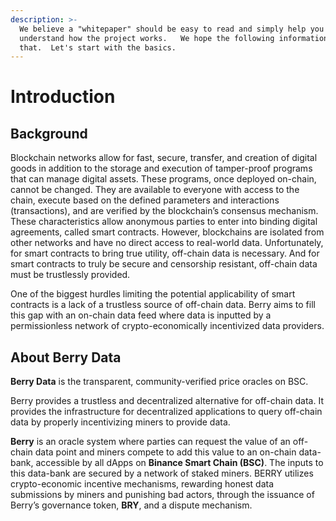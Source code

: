 ```yaml
---
description: >-
  We believe a "whitepaper" should be easy to read and simply help you
  understand how the project works.   We hope the following information provides
  that.  Let's start with the basics.
---
```


# Introduction

## Background

Blockchain networks allow for fast, secure, transfer, and creation of digital goods in addition to the storage and execution of tamper-proof programs that can manage digital assets. These programs, once deployed on-chain, cannot be changed. They are available to everyone with access to the chain, execute based on the defined parameters and interactions \(transactions\), and are verified by the blockchain’s consensus mechanism. These characteristics allow anonymous parties to enter into binding digital agreements, called smart contracts. However, blockchains are isolated from other networks and have no direct access to real-world data.  Unfortunately, for smart contracts to bring true utility, off-chain data is necessary. And for smart contracts to truly be secure and censorship resistant, off-chain data must be trustlessly provided.

One of the biggest hurdles limiting the potential applicability of smart contracts is a lack of a trustless source of off-chain data. Berry aims to fill this gap with an on-chain data feed where data is inputted by a permissionless network of crypto-economically incentivized data providers.

## About Berry Data

**Berry Data** is the transparent, community-verified price oracles on BSC. 

Berry provides a trustless and decentralized alternative for off-chain data. It provides the infrastructure for decentralized applications to query off-chain data by properly incentivizing miners to provide data.

**Berry** is an oracle system where parties can request the value of an off-chain data point and miners compete to add this value to an on-chain data-bank, accessible by all dApps on **Binance Smart Chain \(BSC\)**. The inputs to this data-bank are secured by a network of staked miners. BERRY utilizes crypto-economic incentive mechanisms, rewarding honest data submissions by miners and punishing bad actors, through the issuance of Berry’s governance token, **BRY**, and a dispute mechanism.

